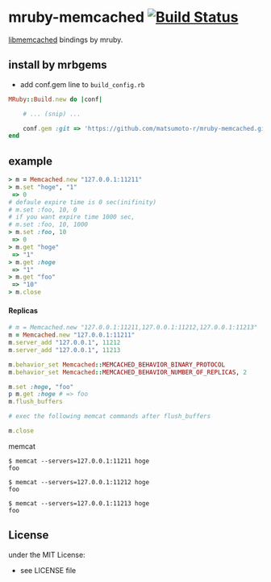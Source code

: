 # mruby-memcached   [![Build Status](https://travis-ci.org/matsumoto-r/mruby-memcached.png?branch=master)](https://travis-ci.org/matsumoto-r/mruby-memcached)
[libmemcached](http://libmemcached.org/libMemcached.html) bindings by mruby.
## install by mrbgems 
- add conf.gem line to `build_config.rb` 

```ruby
MRuby::Build.new do |conf|

    # ... (snip) ...

    conf.gem :git => 'https://github.com/matsumoto-r/mruby-memcached.git'
end
```
## example 
```ruby
> m = Memcached.new "127.0.0.1:11211"
> m.set "hoge", "1"
 => 0
# defaule expire time is 0 sec(inifinity)
# m.set :foo, 10, 0
# if you want expire time 1000 sec,
# m.set :foo, 10, 1000
> m.set :foo, 10
 => 0
> m.get "hoge"
 => "1"
> m.get :hoge
 => "1"
> m.get "foo"
 => "10"
> m.close
```
#### Replicas
```ruby
# m = Memcached.new "127.0.0.1:11211,127.0.0.1:11212,127.0.0.1:11213"
m = Memcached.new "127.0.0.1:11211"
m.server_add "127.0.0.1", 11212
m.server_add "127.0.0.1", 11213

m.behavior_set Memcached::MEMCACHED_BEHAVIOR_BINARY_PROTOCOL
m.behavior_set Memcached::MEMCACHED_BEHAVIOR_NUMBER_OF_REPLICAS, 2

m.set :hoge, "foo"
p m.get :hoge # => foo
m.flush_buffers

# exec the following memcat commands after flush_buffers

m.close
```
memcat 
```
$ memcat --servers=127.0.0.1:11211 hoge
foo

$ memcat --servers=127.0.0.1:11212 hoge
foo

$ memcat --servers=127.0.0.1:11213 hoge
foo
```


## License
under the MIT License:
- see LICENSE file
